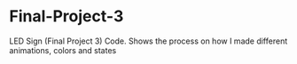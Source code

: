 # Final-Project-3
LED Sign (Final Project 3) Code. Shows the process on how I made different animations, colors and states
